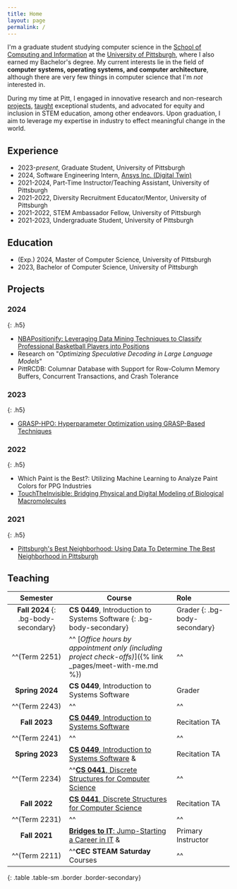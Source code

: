 ```yaml
---
title: Home
layout: page
permalink: /
---
```

I'm a graduate student studying computer science in the [School of Computing and Information](https://sci.pitt.edu) at the [University of Pittsburgh](https://pitt.edu), where I also earned my Bachelor's degree. My current interests lie in the field of **computer systems, operating systems, and computer architecture**, although there are very few things in computer science that I'm *not* interested in. 

During my time at Pitt, I engaged in innovative research and non-research [projects](./projects/), [taught](./teaching/) exceptional students, and advocated for equity and inclusion in STEM education, among other endeavors. Upon graduation, I aim to leverage my expertise in industry to effect meaningful change in the world.

## Experience

- 2023-*present*, Graduate Student, University of Pittsburgh
- 2024, Software Engineering Intern, [Ansys Inc. (Digital Twin)](https://www.ansys.com/products/digital-twin)
- 2021-2024, Part-Time Instructor/Teaching Assistant, University of Pittsburgh
- 2021-2022, Diversity Recruitment Educator/Mentor, University of Pittsburgh
- 2021-2022, STEM Ambassador Fellow, University of Pittsburgh
- 2021-2023, Undergraduate Student, University of Pittsburgh


## Education

- (Exp.) 2024, Master of Computer Science, University of Pittsburgh
- 2023, Bachelor of Computer Science, University of Pittsburgh

## Projects

### 2024
{: .h5}

- [NBAPositionify: Leveraging Data Mining Techniques to Classify Professional Basketball Players into Positions](https://github.com/shinwookim/NBAPositionify)
- Research on "*Optimizing Speculative Decoding in Large Language Models*"
- PittRCDB: Columnar Database with Support for Row-Column Memory Buffers, Concurrent Transactions, and Crash Tolerance 

### 2023
{: .h5}

- [GRASP-HPO: Hyperparameter Optimization using GRASP-Based Techniques](https://github.com/shinwookim/GRASP-HPO)

### 2022
{: .h5}

- Which Paint is the Best?: Utilizing Machine Learning to Analyze Paint Colors for PPG Industries
- [TouchTheInvisible: Bridging Physical and Digital Modeling of Biological Macromolecules](https://www.touchtheinvisible.com/)

### 2021
{: .h5}

- [Pittsburgh's Best Neighborhood: Using Data To Determine The Best Neighborhood in Pittsburgh](https://github.com/shinwookim/PGH-Best-Neighborhood)

## Teaching

|               Semester               | Course                                                                                                    | Role                          |
| :----------------------------------: | --------------------------------------------------------------------------------------------------------- | :---------------------------- |
| **Fall 2024** {: .bg-body-secondary} | **CS 0449**, Introduction to Systems Software {: .bg-body-secondary}                                      | Grader {: .bg-body-secondary} |
|            ^^(Term 2251)             | ^^ [*Office hours by appointment only (including project check-offs)*]({% link _pages/meet-with-me.md %}) | ^^                            |
|           **Spring 2024**            | **CS 0449**, Introduction to Systems Software                                                             | Grader                        |
|            ^^(Term 2243)             | ^^                                                                                                        | ^^                            |
|            **Fall 2023**             | [**CS 0449**, Introduction to Systems Software](./teaching/CS0449-2241/)                                  | Recitation TA                 |
|            ^^(Term 2241)             | ^^                                                                                                        | ^^                            |
|           **Spring 2023**            | [**CS 0449**, Introduction to Systems Software](./teaching/CS0449-2234/) &                                | Recitation TA                 |
|            ^^(Term 2234)             | ^^[**CS 0441**, Discrete Structures for Computer Science](./teaching/CS0441-2234/)                        | ^^                            |
|            **Fall 2022**             | [**CS 0441**, Discrete Structures for Computer Science](./teaching/CS0441-2231/)                          | Recitation TA                 |
|            ^^(Term 2231)             | ^^                                                                                                        | ^^                            |
|            **Fall 2021**             | [**Bridges to IT**: Jump-Starting a Career in IT](./teaching/bridges-to-it.html) &                        | Primary Instructor            |
|            ^^(Term 2211)             | ^^**CEC STEAM Saturday** Courses                                                                          | ^^                            |
{: .table .table-sm .border .border-secondary}
